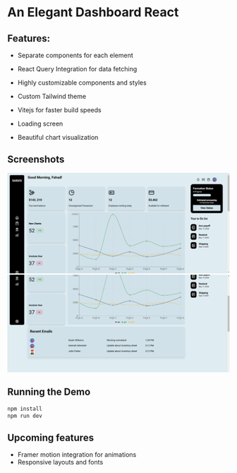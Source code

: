 # An Elegant Dashboard React

## Features:

- Separate components for each element
- React Query Integration for data fetching

- Highly customizable components and styles
- Custom Tailwind theme
- Vitejs for faster build speeds
- Loading screen
- Beautiful chart visualization

## Screenshots

![First Half](./screenOne.png)
![Second Half](./ScreenTwo.png)

## Running the Demo

```
npm install
npm run dev

```

## Upcoming features

- Framer motion integration for animations
- Responsive layouts and fonts
